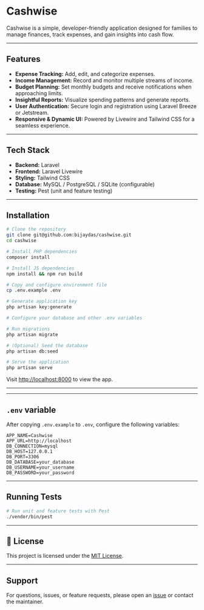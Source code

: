 # Cashwise

Cashwise is a simple, developer-friendly application designed for families to manage finances, track expenses, and gain insights into cash flow.

---

## Features

- **Expense Tracking:** Add, edit, and categorize expenses.
- **Income Management:** Record and monitor multiple streams of income.
- **Budget Planning:** Set monthly budgets and receive notifications when approaching limits.
- **Insightful Reports:** Visualize spending patterns and generate reports.
- **User Authentication:** Secure login and registration using Laravel Breeze or Jetstream.
- **Responsive & Dynamic UI:** Powered by Livewire and Tailwind CSS for a seamless experience.

---

## Tech Stack

- **Backend:** Laravel
- **Frontend:** Laravel Livewire
- **Styling:** Tailwind CSS
- **Database:** MySQL / PostgreSQL / SQLite (configurable)
- **Testing:** Pest (unit and feature testing)

---

## Installation

```bash
# Clone the repository
git clone git@github.com:bijaydas/cashwise.git
cd cashwise

# Install PHP dependencies
composer install

# Install JS dependencies
npm install && npm run build

# Copy and configure environment file
cp .env.example .env

# Generate application key
php artisan key:generate

# Configure your database and other .env variables

# Run migrations
php artisan migrate

# (Optional) Seed the database
php artisan db:seed

# Serve the application
php artisan serve
```

Visit [http://localhost:8000](http://localhost:8000) to view the app.

---

---

## ```.env``` variable

After copying `.env.example` to `.env`, configure the following variables:

```
APP_NAME=Cashwise
APP_URL=http://localhost
DB_CONNECTION=mysql
DB_HOST=127.0.0.1
DB_PORT=3306
DB_DATABASE=your_database
DB_USERNAME=your_username
DB_PASSWORD=your_password
```

---

## Running Tests

```bash
# Run unit and feature tests with Pest
./vendor/bin/pest
```

---


## 📄 License

This project is licensed under the [MIT License](LICENSE).

---

## Support

For questions, issues, or feature requests, please open an [issue](https://github.com/bijaydas/cashwise/issues) or contact the maintainer.